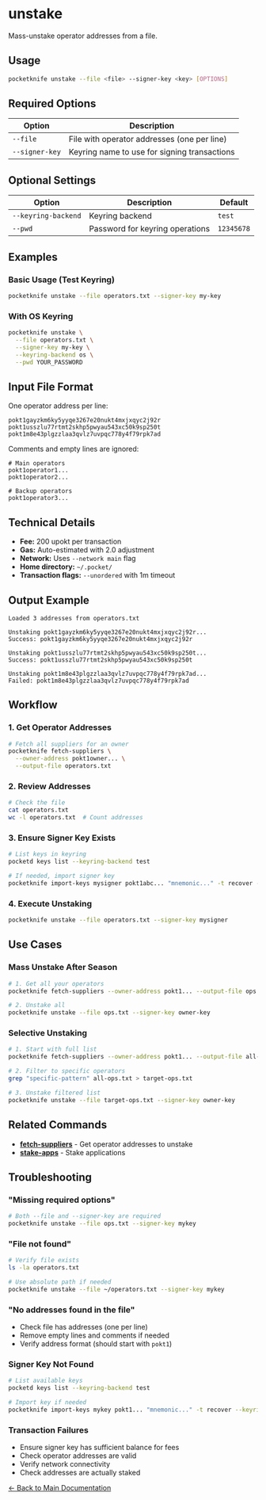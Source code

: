 # unstake

Mass-unstake operator addresses from a file.

## Usage

```bash
pocketknife unstake --file <file> --signer-key <key> [OPTIONS]
```

## Required Options

| Option | Description |
|--------|-------------|
| `--file` | File with operator addresses (one per line) |
| `--signer-key` | Keyring name to use for signing transactions |

## Optional Settings

| Option | Description | Default |
|--------|-------------|---------|
| `--keyring-backend` | Keyring backend | `test` |
| `--pwd` | Password for keyring operations | `12345678` |

## Examples

### Basic Usage (Test Keyring)
```bash
pocketknife unstake --file operators.txt --signer-key my-key
```

### With OS Keyring
```bash
pocketknife unstake \
  --file operators.txt \
  --signer-key my-key \
  --keyring-backend os \
  --pwd YOUR_PASSWORD
```

## Input File Format

One operator address per line:

```
pokt1gayzkm6ky5yyqe3267e20nukt4mxjxqyc2j92r
pokt1usszlu77rtmt2skhp5pwyau543xc50k9sp250t
pokt1m8e43plgzzlaa3qvlz7uvpqc778y4f79rpk7ad
```

Comments and empty lines are ignored:
```
# Main operators
pokt1operator1...
pokt1operator2...

# Backup operators
pokt1operator3...
```

## Technical Details

- **Fee:** 200 upokt per transaction
- **Gas:** Auto-estimated with 2.0 adjustment
- **Network:** Uses `--network main` flag
- **Home directory:** `~/.pocket/`
- **Transaction flags:** `--unordered` with 1m timeout

## Output Example

```
Loaded 3 addresses from operators.txt

Unstaking pokt1gayzkm6ky5yyqe3267e20nukt4mxjxqyc2j92r...
Success: pokt1gayzkm6ky5yyqe3267e20nukt4mxjxqyc2j92r

Unstaking pokt1usszlu77rtmt2skhp5pwyau543xc50k9sp250t...
Success: pokt1usszlu77rtmt2skhp5pwyau543xc50k9sp250t

Unstaking pokt1m8e43plgzzlaa3qvlz7uvpqc778y4f79rpk7ad...
Failed: pokt1m8e43plgzzlaa3qvlz7uvpqc778y4f79rpk7ad
```

## Workflow

### 1. Get Operator Addresses
```bash
# Fetch all suppliers for an owner
pocketknife fetch-suppliers \
  --owner-address pokt1owner... \
  --output-file operators.txt
```

### 2. Review Addresses
```bash
# Check the file
cat operators.txt
wc -l operators.txt  # Count addresses
```

### 3. Ensure Signer Key Exists
```bash
# List keys in keyring
pocketd keys list --keyring-backend test

# If needed, import signer key
pocketknife import-keys mysigner pokt1abc... "mnemonic..." -t recover --keyring-backend test
```

### 4. Execute Unstaking
```bash
pocketknife unstake --file operators.txt --signer-key mysigner
```

## Use Cases

### Mass Unstake After Season
```bash
# 1. Get all your operators
pocketknife fetch-suppliers --owner-address pokt1... --output-file ops.txt

# 2. Unstake all
pocketknife unstake --file ops.txt --signer-key owner-key
```

### Selective Unstaking
```bash
# 1. Start with full list
pocketknife fetch-suppliers --owner-address pokt1... --output-file all-ops.txt

# 2. Filter to specific operators
grep "specific-pattern" all-ops.txt > target-ops.txt

# 3. Unstake filtered list
pocketknife unstake --file target-ops.txt --signer-key owner-key
```

## Related Commands

- [**fetch-suppliers**](fetch-suppliers.md) - Get operator addresses to unstake
- [**stake-apps**](stake-apps.md) - Stake applications

## Troubleshooting

### "Missing required options"
```bash
# Both --file and --signer-key are required
pocketknife unstake --file ops.txt --signer-key mykey
```

### "File not found"
```bash
# Verify file exists
ls -la operators.txt

# Use absolute path if needed
pocketknife unstake --file ~/operators.txt --signer-key mykey
```

### "No addresses found in the file"
- Check file has addresses (one per line)
- Remove empty lines and comments if needed
- Verify address format (should start with `pokt1`)

### Signer Key Not Found
```bash
# List available keys
pocketd keys list --keyring-backend test

# Import key if needed
pocketknife import-keys mykey pokt1... "mnemonic..." -t recover --keyring-backend test
```

### Transaction Failures
- Ensure signer key has sufficient balance for fees
- Check operator addresses are valid
- Verify network connectivity
- Check addresses are actually staked

[← Back to Main Documentation](../README.md)
